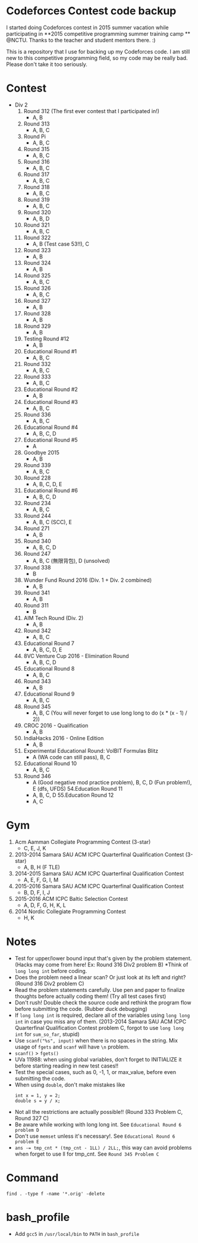 # Codeforces Contest code backup

I started doing Codeforces contest in 2015 summer vacation while participating in **2015 competitive programming summer training camp ** @NCTU. Thanks to the teacher and student mentors there. :)

This is a repository that I use for backing up my Codeforces code. I am still new to this competitive programming field, so my code may be really bad. Please don't take it too seriously.

# Contest

* Div 2
    1. Round 312 (The first ever contest that I participated in!)
        * A, B
    2. Round 313
        * A, B, C
    3. Round Pi
        * A, B, C
    4. Round 315
        * A, B, C
    5. Round 316
        * A, B, C
    6. Round 317
        * A, B, C
    7. Round 318
        * A, B, C
    8. Round 319
        * A, B, C
    9. Round 320
        * A, B, D
    10. Round 321
        * A, B, C
    11. Round 322
        * A, B (Test case 53!!), C
    12. Round 323
        * A, B
    13. Round 324
        * A, B
    14. Round 325
        * A, B, C
    15. Round 326
        * A, B, C
    16. Round 327
        * A, B
    17. Round 328
        * A, B
    18. Round 329
        * A, B
    19. Testing Round #12
        * A, B
    20. Educational Round #1
        * A, B, C
    21. Round 332
        * A, B, C
    22. Round 333
        * A, B, C
    23. Educational Round #2
        * A, B
    24. Educational Round #3
        * A, B, C
    25. Round 336
        * A, B, C
    26. Educational Round #4
        * A, B, C, D
    27. Educational Round #5
        * A
    28. Goodbye 2015
        * A, B
    29. Round 339
        * A, B, C
    30. Round 228
        * A, B, C, D, E
    31. Educational Round #6
        * A, B, C, D
    32. Round 234
        * A, B, C
    33. Round 244
        * A, B, C (SCC), E
    34. Round 271
        * A, B
    35. Round 340
        * A, B, C, D
    36. Round 247
        * A, B, C (無限背包), D (unsolved)
    37. Round 338
        * B
    38. Wunder Fund Round 2016 (Div. 1 + Div. 2 combined)
        * A, B
    39. Round 341
        * A, B
    40. Round 311
        * B
    41. AIM Tech Round (Div. 2)
        * A, B
    42. Round 342
        * A, B, C
    43. Educational Round 7
        * A, B, C, D, E
    44. 8VC Venture Cup 2016 - Elimination Round
        * A, B, C, D
    45. Educational Round 8
        * A, B, C
    46. Round 343
        * A, B
    47. Educational Round 9
        * A, B, C
    48. Round 345
        * A, B, C (You will never forget to use long long to do (x * (x - 1) / 2))
    49. CROC 2016 - Qualification
        * A, B
    50. IndiaHacks 2016 - Online Edition
        * A, B
    51. Experimental Educational Round: VolBIT Formulas Blitz
        * A (WA code can still pass), B, C
    52. Educational Round 10
        * A, B, C
    53. Round 346
        * A (Good negative mod practice problem), B, C, D (Fun problem!), E (dfs, UFDS)
    54.Education Round 11
        * A, B, C, D
    55.Education Round 12
        * A, C

# Gym

1. Acm Aamman Collegiate Programming Contest (3-star)
    * C, E, J, K
2. 2013-2014 Samara SAU ACM ICPC Quarterfinal Qualification Contest (3-star)
    * A, B, H (F TLE)
3. 2014-2015 Samara SAU ACM ICPC Quarterfinal Qualification Contest
    * A, E, F, G, I, M
4. 2015-2016 Samara SAU ACM ICPC Quarterfinal Qualification Contest
    * B, D, F, I, J
5. 2015-2016 ACM ICPC Baltic Selection Contest
    * A, D, F, G, H, K, L
6. 2014 Nordic Collegiate Programming Contest
    * H, K

# Notes

* Test for upper/lower bound input that's given by the problem statement. (Hacks may come from here! Ex: Round 316 Div2 problem B)
*Think of `long long int` before coding.
* Does the problem need a linear scan? Or just look at its left and right? (Round 316 Div2 problem C)
* Read the problem statements carefully. Use pen and paper to finalize thoughts before actually coding them! (Try all test cases first)
* Don't rush! Double check the source code and rethink the program flow before submitting the code. (Rubber duck debugging)
* If `long long int` is required, declare all of the variables using `long long int` in case you miss any of them. (2013-2014 Samara SAU ACM ICPC Quarterfinal Qualification Contest problem C, forgot to use `long long int` for `sum_so_far`, stupid)
* Use `scanf("%s", input)` when there is no spaces in the string. Mix usage of `fgets` and `scanf` will have `\n` problem.
* `scanf()` > `fgets()`
* UVa 11988: when using global variables, don't forget to INITIALIZE it before starting reading in new test cases!!
* Test the special cases, such as 0, -1, 1, or max_value, before even submitting the code.
* When using `double`, don't make mistakes like
  ```
  int x = 1, y = 2;
  double s = y / x;
  ```
* Not all the restrictions are actually possible!! (Round 333 Problem C, Round 327 C)
* Be aware while working with long long int. See `Educational Round 6 problem D`
* Don't use `memset` unless it's necessary!. See `Educational Round 6 problem E`
* `ans -= tmp_cnt * (tmp_cnt - 1LL) / 2LL;`, this way can avoid problems when forget to use ll for tmp_cnt. See `Round 345 Problem C`


# Command

`find . -type f -name '*.orig' -delete`

# bash_profile

* Add `gcc5` in `/usr/local/bin` to `PATH` in `bash_profile`
